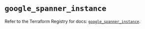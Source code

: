 # `google_spanner_instance`

Refer to the Terraform Registry for docs: [`google_spanner_instance`](https://registry.terraform.io/providers/hashicorp/google-beta/6.2.0/docs/resources/google_spanner_instance).
